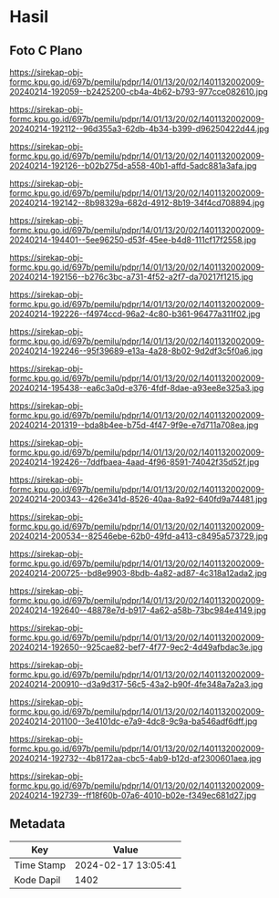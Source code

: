 # Hasil

## Foto C Plano

https://sirekap-obj-formc.kpu.go.id/697b/pemilu/pdpr/14/01/13/20/02/1401132002009-20240214-192059--b2425200-cb4a-4b62-b793-977cce082610.jpg

https://sirekap-obj-formc.kpu.go.id/697b/pemilu/pdpr/14/01/13/20/02/1401132002009-20240214-192112--96d355a3-62db-4b34-b399-d96250422d44.jpg

https://sirekap-obj-formc.kpu.go.id/697b/pemilu/pdpr/14/01/13/20/02/1401132002009-20240214-192126--b02b275d-a558-40b1-affd-5adc881a3afa.jpg

https://sirekap-obj-formc.kpu.go.id/697b/pemilu/pdpr/14/01/13/20/02/1401132002009-20240214-192142--8b98329a-682d-4912-8b19-34f4cd708894.jpg

https://sirekap-obj-formc.kpu.go.id/697b/pemilu/pdpr/14/01/13/20/02/1401132002009-20240214-194401--5ee96250-d53f-45ee-b4d8-111cf17f2558.jpg

https://sirekap-obj-formc.kpu.go.id/697b/pemilu/pdpr/14/01/13/20/02/1401132002009-20240214-192156--b276c3bc-a731-4f52-a2f7-da70217f1215.jpg

https://sirekap-obj-formc.kpu.go.id/697b/pemilu/pdpr/14/01/13/20/02/1401132002009-20240214-192226--f4974ccd-96a2-4c80-b361-96477a311f02.jpg

https://sirekap-obj-formc.kpu.go.id/697b/pemilu/pdpr/14/01/13/20/02/1401132002009-20240214-192246--95f39689-e13a-4a28-8b02-9d2df3c5f0a6.jpg

https://sirekap-obj-formc.kpu.go.id/697b/pemilu/pdpr/14/01/13/20/02/1401132002009-20240214-195438--ea6c3a0d-e376-4fdf-8dae-a93ee8e325a3.jpg

https://sirekap-obj-formc.kpu.go.id/697b/pemilu/pdpr/14/01/13/20/02/1401132002009-20240214-201319--bda8b4ee-b75d-4f47-9f9e-e7d711a708ea.jpg

https://sirekap-obj-formc.kpu.go.id/697b/pemilu/pdpr/14/01/13/20/02/1401132002009-20240214-192426--7ddfbaea-4aad-4f96-8591-74042f35d52f.jpg

https://sirekap-obj-formc.kpu.go.id/697b/pemilu/pdpr/14/01/13/20/02/1401132002009-20240214-200343--426e341d-8526-40aa-8a92-640fd9a74481.jpg

https://sirekap-obj-formc.kpu.go.id/697b/pemilu/pdpr/14/01/13/20/02/1401132002009-20240214-200534--82546ebe-62b0-49fd-a413-c8495a573729.jpg

https://sirekap-obj-formc.kpu.go.id/697b/pemilu/pdpr/14/01/13/20/02/1401132002009-20240214-200725--bd8e9903-8bdb-4a82-ad87-4c318a12ada2.jpg

https://sirekap-obj-formc.kpu.go.id/697b/pemilu/pdpr/14/01/13/20/02/1401132002009-20240214-192640--48878e7d-b917-4a62-a58b-73bc984e4149.jpg

https://sirekap-obj-formc.kpu.go.id/697b/pemilu/pdpr/14/01/13/20/02/1401132002009-20240214-192650--925cae82-bef7-4f77-9ec2-4d49afbdac3e.jpg

https://sirekap-obj-formc.kpu.go.id/697b/pemilu/pdpr/14/01/13/20/02/1401132002009-20240214-200910--d3a9d317-56c5-43a2-b90f-4fe348a7a2a3.jpg

https://sirekap-obj-formc.kpu.go.id/697b/pemilu/pdpr/14/01/13/20/02/1401132002009-20240214-201100--3e4101dc-e7a9-4dc8-9c9a-ba546adf6dff.jpg

https://sirekap-obj-formc.kpu.go.id/697b/pemilu/pdpr/14/01/13/20/02/1401132002009-20240214-192732--4b8172aa-cbc5-4ab9-b12d-af2300601aea.jpg

https://sirekap-obj-formc.kpu.go.id/697b/pemilu/pdpr/14/01/13/20/02/1401132002009-20240214-192739--ff18f60b-07a6-4010-b02e-f349ec681d27.jpg


## Metadata

| Key        | Value               |
| ---------- | ------------------- |
| Time Stamp | 2024-02-17 13:05:41 |
| Kode Dapil | 1402                |



